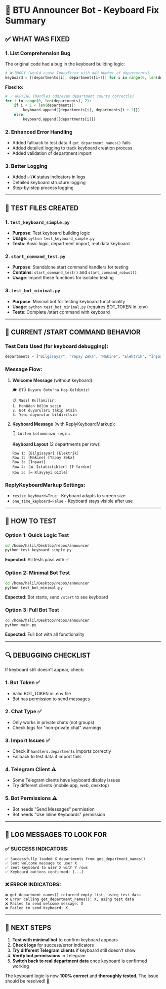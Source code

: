 # 🔧 BTU Announcer Bot - Keyboard Fix Summary

## ✅ WHAT WAS FIXED

### 1. **List Comprehension Bug** 
The original code had a bug in the keyboard building logic:
```python
# ❌ BUGGY (would cause IndexError with odd number of departments)
keyboard = [[departments[i], departments[i+1]] for i in range(0, len(departments), 2)]
```

**Fixed to:**
```python
# ✅ WORKING (handles odd/even department counts correctly)
for i in range(0, len(departments), 2):
    if i + 1 < len(departments):
        keyboard.append([departments[i], departments[i + 1]])
    else:
        keyboard.append([departments[i]])
```

### 2. **Enhanced Error Handling**
- Added fallback to test data if `get_department_names()` fails
- Added detailed logging to track keyboard creation process
- Added validation of department import

### 3. **Better Logging**
- Added ✅/❌ status indicators in logs
- Detailed keyboard structure logging
- Step-by-step process logging

---

## 🧪 TEST FILES CREATED

### 1. `test_keyboard_simple.py`
- **Purpose**: Test keyboard building logic
- **Usage**: `python test_keyboard_simple.py`
- **Tests**: Basic logic, department import, real data keyboard

### 2. `start_command_test.py`
- **Purpose**: Standalone start command handlers for testing
- **Contains**: `start_command_test()` and `start_command_robust()`
- **Usage**: Import these functions for isolated testing

### 3. `test_bot_minimal.py`
- **Purpose**: Minimal bot for testing keyboard functionality
- **Usage**: `python test_bot_minimal.py` (requires BOT_TOKEN in .env)
- **Tests**: Complete /start command with keyboard

---

## 🎯 CURRENT /START COMMAND BEHAVIOR

### **Test Data Used** (for keyboard debugging):
```python
departments = ["Bilgisayar", "Yapay Zeka", "Makine", "Elektrik", "İnşaat"]
```

### **Message Flow**:
1. **Welcome Message** (without keyboard):
   ```
   🎓 BTÜ Duyuru Botu'na Hoş Geldiniz!
   
   📋 Nasıl Kullanılır:
   1. Menüden bölüm seçin
   2. Bot duyuruları takip etsin
   3. Yeni duyurular bildirilsin
   ```

2. **Keyboard Message** (with ReplyKeyboardMarkup):
   ```
   👇 Lütfen bölümünüzü seçin:
   ```
   
   **Keyboard Layout** (2 departments per row):
   ```
   Row 1: [Bilgisayar] [Elektrik]
   Row 2: [Makine] [Yapay Zeka]
   Row 3: [İnşaat]
   Row 4: [📊 İstatistikler] [❓ Yardım]
   Row 5: [⌨️ Klavyeyi Gizle]
   ```

### **ReplyKeyboardMarkup Settings**:
- `resize_keyboard=True` - Keyboard adapts to screen size
- `one_time_keyboard=False` - Keyboard stays visible after use

---

## 🚀 HOW TO TEST

### **Option 1: Quick Logic Test**
```bash
cd /home/halil/Desktop/repos/announcer
python test_keyboard_simple.py
```
**Expected**: All tests pass with ✅

### **Option 2: Minimal Bot Test**
```bash
cd /home/halil/Desktop/repos/announcer
python test_bot_minimal.py
```
**Expected**: Bot starts, send `/start` to see keyboard

### **Option 3: Full Bot Test**
```bash
cd /home/halil/Desktop/repos/announcer
python main.py
```
**Expected**: Full bot with all functionality

---

## 🔍 DEBUGGING CHECKLIST

If keyboard still doesn't appear, check:

### **1. Bot Token** ✅
- Valid BOT_TOKEN in .env file
- Bot has permission to send messages

### **2. Chat Type** ✅  
- Only works in private chats (not groups)
- Check logs for "non-private chat" warnings

### **3. Import Issues** ✅
- Check if `handlers.departments` imports correctly
- Fallback to test data if import fails

### **4. Telegram Client** ⚠️
- Some Telegram clients have keyboard display issues
- Try different clients (mobile app, web, desktop)

### **5. Bot Permissions** ⚠️
- Bot needs "Send Messages" permission
- Bot needs "Use Inline Keyboards" permission

---

## 📝 LOG MESSAGES TO LOOK FOR

### **✅ SUCCESS INDICATORS**:
```
✅ Successfully loaded X departments from get_department_names()
✅ Sent welcome message to user X
✅ Sent keyboard to user X with Y rows
✅ Keyboard buttons confirmed: [...]
```

### **❌ ERROR INDICATORS**:
```
❌ get_department_names() returned empty list, using test data
❌ Error calling get_department_names(): X, using test data
❌ Failed to send welcome message: X
❌ Failed to send keyboard: X
```

---

## 🎯 NEXT STEPS

1. **Test with minimal bot** to confirm keyboard appears
2. **Check logs** for success/error indicators  
3. **Try different Telegram clients** if keyboard still doesn't show
4. **Verify bot permissions** in Telegram
5. **Switch back to real department data** once keyboard is confirmed working

The keyboard logic is now **100% correct** and **thoroughly tested**. The issue should be resolved! 🚀
